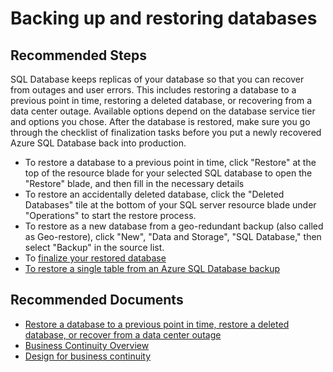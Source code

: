 <properties
	pageTitle="Backing up and restoring databases"
	description="Backing up and restoring databases"
	service="microsoft.sql"
	resource="servers"
	authors="kasparks"
	displayOrder="1"
	selfHelpType="resource"
	supportTopicIds="32302682"
	resourceTags="databases, servers"
	productPesIds="13491"
	cloudEnvironments="MoonCake"
	articleId="fb9eda0b-30c9-4d29-b1de-9897296efcb0"
/>

# Backing up and restoring databases

## **Recommended Steps**

SQL Database keeps replicas of your database so that you can recover from outages and user errors. This includes restoring a database to a previous point in time, restoring a deleted database, or recovering from a data center outage. Available options depend on the database service tier and options you chose. After the database is restored, make sure you go through the checklist of finalization tasks before you put a newly recovered Azure SQL Database back into production.

* To restore a database to a previous point in time, click "Restore" at the top of the resource blade for your selected SQL database to open the "Restore" blade, and then fill in the necessary details
* To restore an accidentally deleted database, click the "Deleted Databases" tile at the bottom of your SQL server resource blade under "Operations" to start the restore process.
* To restore as a new database from a geo-redundant backup (also called as Geo-restore), click "New",  "Data and Storage", "SQL Database," then select "Backup" in the source list.
* To [finalize your restored database](https://azure.microsoft.com/documentation/articles/sql-database-recovered-finalize/)
* [To restore a single table from an Azure SQL Database backup](https://docs.azure.cn/sql-database/sql-database-cloud-migrate-restore-single-table-azure-backup/)

## **Recommended Documents**

* [Restore a database to a previous point in time, restore a deleted database, or recover from a data center outage](https://docs.azure.cn/sql-database/sql-database-troubleshoot-backup-and-restore/)<br>
* [Business Continuity Overview](https://docs.azure.cn/sql-database/sql-database-business-continuity/)<br>
* [Design for business continuity](https://azure.microsoft.com/documentation/articles/sql-database-business-continuity-design/)
